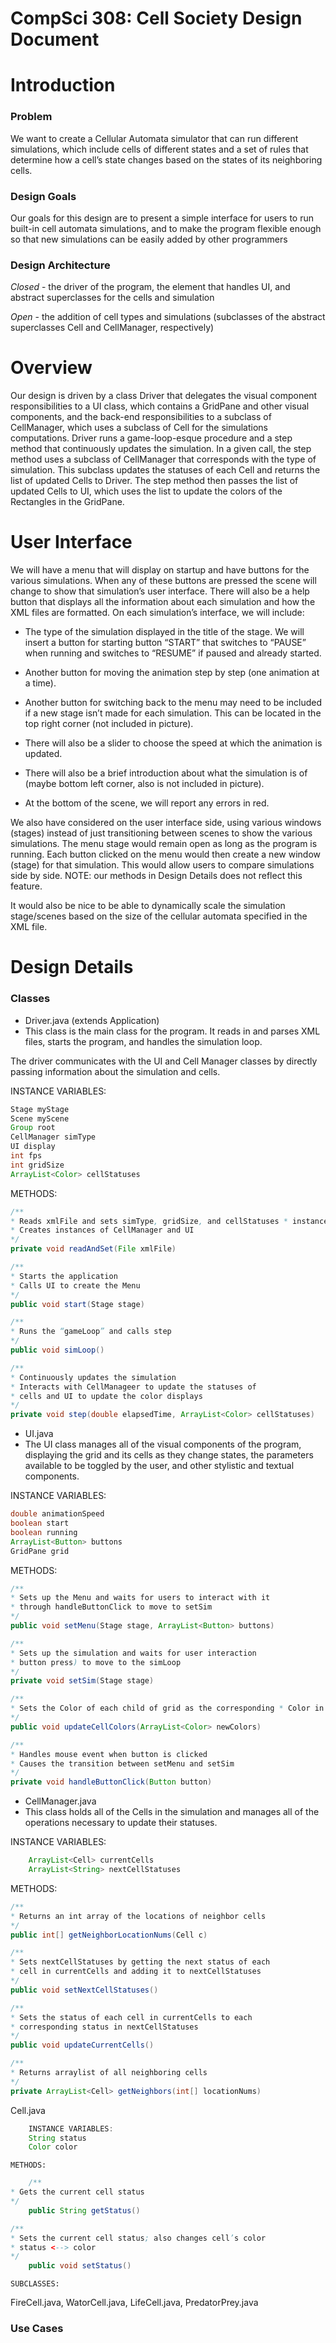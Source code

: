 CompSci 308: Cell Society Design Document
===================

Introduction
=======

### Problem
We want to create a Cellular Automata simulator that can run different simulations, which include cells of different states and a set of rules that determine how a cell’s state changes based on the states of its neighboring cells.


### Design Goals
Our goals for this design are to present a simple interface for users to run built-in cell automata simulations, and to make the program flexible enough so that new simulations can be easily added by other programmers


### Design Architecture
_Closed_ - the driver of the program, the element that handles UI, and abstract superclasses for the cells and simulation


_Open_ - the addition of cell types and simulations (subclasses of the abstract superclasses Cell and CellManager, respectively)


Overview
=======

Our design is driven by a class Driver that delegates the visual component responsibilities to a UI class, which contains a GridPane and other visual components, and the back-end responsibilities to a subclass of CellManager, which uses a subclass of Cell for the simulations computations. Driver runs a game-loop-esque procedure and a step method that continuously updates the simulation. In a given call, the step method uses a subclass of CellManager that corresponds with the type of simulation. This subclass updates the statuses of each Cell and returns the list of updated Cells to Driver. The step method then passes the list of updated Cells to UI, which uses the list to update the colors of the Rectangles in the GridPane.


User Interface
========

We will have a menu that will display on startup and have buttons for the various simulations. When any of these buttons are pressed the scene will change to show that simulation’s user interface.  There will also be a help button that displays all the information about each simulation and how the XML files are formatted.
On each simulation’s interface, we will include:


* The type of the simulation displayed in the title of the stage.
We will insert a button for starting button “START” that switches to “PAUSE” when running and switches to “RESUME” if paused and already started.

* Another button for moving the animation step by step (one animation at a time).

* Another button for switching back to the menu may need to be included if a new stage isn’t made for each simulation. This can be located in the top right corner (not included in picture).

* There will also be a slider to choose the speed at which the animation is updated.

* There will also be a brief introduction about what the simulation is of (maybe bottom left corner, also is not included in picture).

* At the bottom of the scene, we will report any errors in red.


We also have considered on the user interface side, using various windows (stages) instead of just transitioning between scenes to show the various simulations. The menu stage would remain open as long as the program is running. Each button clicked on the menu would then create a new window (stage) for that simulation. This would allow users to compare simulations side by side. NOTE: our methods in Design Details does not reflect this feature.

It would also be nice to be able to dynamically scale the simulation stage/scenes based on the size of the cellular automata specified in the XML file.


Design Details
=======

### Classes
* Driver.java (extends Application)
* This class is the main class for the program. It reads in and parses XML files, starts the program, and handles the simulation loop. 

The driver communicates with the UI and Cell Manager classes by directly passing information about the simulation and cells.


INSTANCE VARIABLES:
```java
Stage myStage
Scene myScene
Group root
CellManager simType
UI display
int fps
int gridSize
ArrayList<Color> cellStatuses
```


METHODS:
```java
/**
* Reads xmlFile and sets simType, gridSize, and cellStatuses * instance variables
* Creates instances of CellManager and UI
*/
private void readAndSet(File xmlFile)

/**
* Starts the application
* Calls UI to create the Menu
*/
public void start(Stage stage)

/**
* Runs the “gameLoop” and calls step
*/
public void simLoop()

/**
* Continuously updates the simulation 
* Interacts with CellManageer to update the statuses of
* cells and UI to update the color displays
*/
private void step(double elapsedTime, ArrayList<Color> cellStatuses)
```

* UI.java
* The UI class manages all of the visual components of the program, displaying the grid and its cells as they change states, the parameters available to be toggled by the user, and other stylistic and textual components.

INSTANCE VARIABLES:
```java
double animationSpeed
boolean start
boolean running
ArrayList<Button> buttons
GridPane grid
```

METHODS:
```java
/**
* Sets up the Menu and waits for users to interact with it
* through handleButtonClick to move to setSim
*/
public void setMenu(Stage stage, ArrayList<Button> buttons)

/**
* Sets up the simulation and waits for user interaction
* button press) to move to the simLoop
*/
private void setSim(Stage stage)

/**
* Sets the Color of each child of grid as the corresponding * Color in newColors
*/
public void updateCellColors(ArrayList<Color> newColors)

/**
* Handles mouse event when button is clicked
* Causes the transition between setMenu and setSim
*/
private void handleButtonClick(Button button)
```


* CellManager.java
* This class holds all of the Cells in the simulation and manages all of the operations necessary to update their statuses.

INSTANCE VARIABLES:
```java
	ArrayList<Cell> currentCells
	ArrayList<String> nextCellStatuses
```
	
METHODS:
```java
/**
* Returns an int array of the locations of neighbor cells
*/
public int[] getNeighborLocationNums(Cell c)

/**
* Sets nextCellStatuses by getting the next status of each 
* cell in currentCells and adding it to nextCellStatuses
*/
public void setNextCellStatuses()

/**
* Sets the status of each cell in currentCells to each 
* corresponding status in nextCellStatuses
*/
public void updateCurrentCells()

/**
* Returns arraylist of all neighboring cells
*/
private ArrayList<Cell> getNeighbors(int[] locationNums)
```

Cell.java
```java
	INSTANCE VARIABLES:
	String status
	Color color
```

	METHODS:
```java
	/**
* Gets the current cell status
*/
	public String getStatus()

/**
* Sets the current cell status; also changes cell’s color
* status <--> color
*/
	public void setStatus()
```
	
    SUBCLASSES:
FireCell.java, WatorCell.java, LifeCell.java, PredatorPrey.java

### Use Cases
